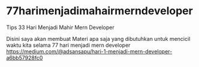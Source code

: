 # 77harimenjadimahairmerndeveloper
Tips 33 Hari Menjadi Mahir Mern Developer

Disini saya akan membuat Materi apa saja yang dibutuhkan untuk mencicil waktu kita selama 77 hari menjadi mern developer  https://medium.com/@adsansapu/hari-1-menjadi-mern-developer-a6bb57928fc0
